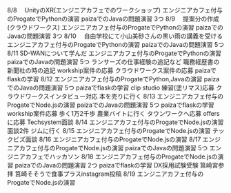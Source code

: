 8/8
　UnityのXR(エンジニアカフェでのワークショップ)
  エンジニアカフェ付与のProgateでPythonの演習
  paizaでのJavaの問題演習 3つ
8/9
　提案分の作成(クラウドワークス)
  エンジニアカフェ付与のProgateでPythonの演習
  paizaでのJavaの問題演習 3つ
8/10
　自由学校にて小山美砂さんの黒い雨の講義を受ける
  エンジニアカフェ付与のProgateでPythonの演習
  paizaでのJavaの問題演習 5つ
8/11
  SD-WANについて学んだ
  エンジニアカフェ付与のProgateでPythonの演習
  paizaでのJavaの問題演習 5つ
  ランサーズの仕事経験の追記など
  職務経歴書の新聞社の時の追記
  workship案件の応募
  クラウドワークス案件の応募
  paizaでflaskの学習
8/12
  エンジニアカフェ付与のProgateでPython,Javaの演習
  paizaでのJavaの問題演習 5つ
  paizaでflaskの学習
  clip studio 練習(塗リマス)応募
  クラウドワークスインタビュー対応
  本を売りに行く
8/13
  エンジニアカフェ付与のProgateでNode.jsの演習
  paizaでのJavaの問題演習 5つ
  paizaでflaskの学習
  workship案件応募
  歩く1万2千歩
  農業バイトに行く
  タウンワークへ応募
  offersに応募
  Techsystem面談
8/14
  エンジニアカフェ付与のProgateでNode.jsの演習
  面談2件
  ジムに行く
8/15
  エンジニアカフェ付与のProgateでNode.jsの演習
  テックビズ面談
8/16
  エンジニアカフェ付与のProgateでNode.jsの演習
8/17
  エンジニアカフェ付与のProgateでNode.jsの演習
  paizaでのJavaの問題演習 5つ
  エンジニアカフェでハッカソン
8/18
  エンジニアカフェ付与のProgateでNode.jsの演習
  paizaでのJavaの問題演習 2つ
  paizaでflaskの学習
  DX採用試験受験
  筥崎宮参拝
  筥崎そそうで食事プラスinstagram投稿
8/19
  エンジニアカフェ付与のProgateでNode.jsの演習